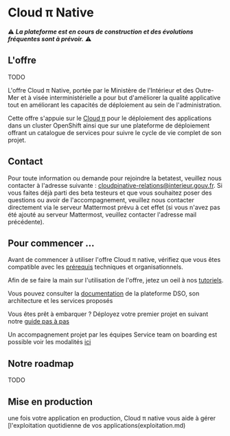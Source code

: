 # Cloud π Native

:warning: __*La plateforme est en cours de construction et des évolutions fréquentes sont à prévoir.*__ :warning:

## L'offre

TODO

L'offre Cloud π Native, portée par le Ministère de l'Intérieur et des Outre-Mer et à visée interministérielle a pour but d'améliorer la qualité applicative tout en améliorant les capacités de déploiement au sein de l'administration.

Cette offre s'appuie sur le [Cloud π](https://www.numerique.gouv.fr/services/cloud/cloud-interne/) pour le déploiement des applications dans un cluster OpenShift ainsi que sur une plateforme de déploiement offrant un catalogue de services pour suivre le cycle de vie complet de son projet.

## Contact

Pour toute information ou demande pour rejoindre la betatest, veuillez nous contacter à l'adresse suivante : <cloudpinative-relations@interieur.gouv.fr>.
Si vous faites déjà parti des beta testeurs et que vous souhaitez poser des questions ou avoir de l'accompagnement, veuillez nous contacter directement via le serveur Mattermost prévu à cet effet (si vous n'avez pas été ajouté au serveur Mattermost, veuillez contacter l'adresse mail précédente).

## Pour commencer ...

Avant de commencer à utiliser l'offre Cloud π native, vérifiez que vous êtes compatible avec les [prérequis](prerequisites.md) techniques et organisationnels.

Afin de se faire la main sur l'utilisation de l'offre, jetez un oeil à nos [tutoriels](tutorials.md).

Vous pouvez consulter la [documentation](description-plateforme.md) de la plateforme DSO, son architecture et les services proposés

Vous êtes prêt à embarquer ? Déployez votre premier projet en suivant notre [guide pas à pas](getting-started.md)

Un accompagnement projet par les équipes Service team on boarding est possible voir les modalités [ici](accompagnement.md)

## Notre roadmap
TODO

## Mise en production

une fois votre application en production, Cloud π native vous aide à gérer [l'exploitation quotidienne de vos applications(exploitation.md)
